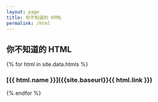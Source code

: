 ```yaml
---
layout: page
title: 你不知道的 HTML
permalink: /html
---
```

## 你不知道的 HTML

{% for html in site.data.htmls %}
### [{{ html.name }}]({{site.baseurl}}{{ html.link }})
{% endfor %}